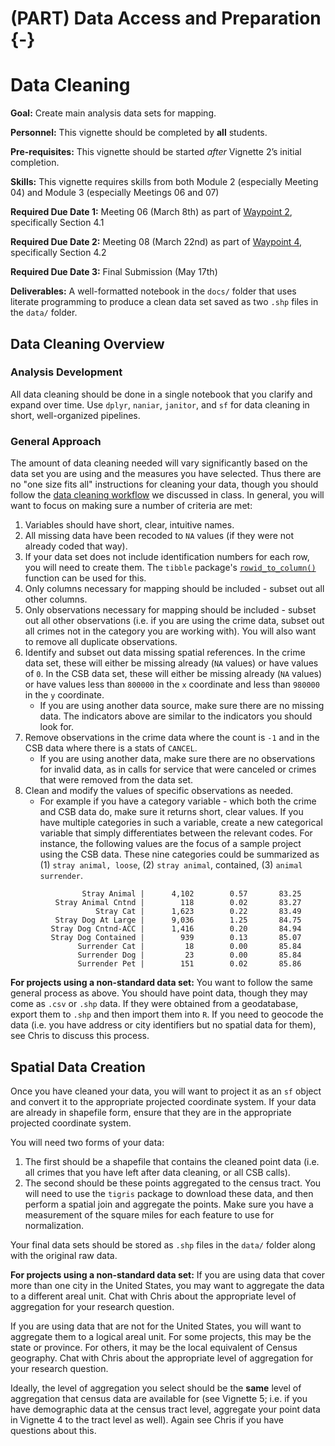 # (PART) Data Access and Preparation {-}

# Data Cleaning

<div class="rmdgoal">
<p><strong>Goal:</strong> Create main analysis data sets for mapping.</p>
</div>

<div class="rmdpersonnel">
<p><strong>Personnel:</strong> This vignette should be completed by <strong>all</strong> students.</p>
</div>

<div class="rmdpre">
<p><strong>Pre-requisites:</strong> This vignette should be started <em>after</em> Vignette 2’s initial completion.</p>
</div>

<div class="rmdskills">
<p><strong>Skills:</strong> This vignette requires skills from both Module 2 (especially Meeting 04) and Module 3 (especially Meetings 06 and 07)</p>
</div>

<div class="rmddue">
<p><strong>Required Due Date 1:</strong> Meeting 06 (March 8th) as part of <a href="index.html#waypoints">Waypoint 2</a>, specifically Section 4.1</p>
<p><strong>Required Due Date 2:</strong> Meeting 08 (March 22nd) as part of <a href="index.html#waypoints">Waypoint 4</a>, specifically Section 4.2</p>
<p><strong>Required Due Date 3:</strong> Final Submission (May 17th)</p>
</div>

<div class="rmddeliver">
<p><strong>Deliverables:</strong> A well-formatted notebook in the <code>docs/</code> folder that uses literate programming to produce a clean data set saved as two <code>.shp</code> files in the <code>data/</code> folder.</p>
</div>

## Data Cleaning Overview

### Analysis Development

All data cleaning should be done in a single notebook that you clarify and expand over time. Use `dplyr`, `naniar`, `janitor`, and `sf` for data cleaning in short, well-organized pipelines.

### General Approach

The amount of data cleaning needed will vary significantly based on the data set you are using and the measures you have selected. Thus there are no "one size fits all" instructions for cleaning your data, though you should follow the [data cleaning workflow](https://github.com/slu-soc5650/module-2-data-cleaning/blob/master/handouts/wranglingWorkflow.pdf) we discussed in class. In general, you will want to focus on making sure a number of criteria are met:

1. Variables should have short, clear, intuitive names.
2. All missing data have been recoded to `NA` values (if they were not already coded that way).
3. If your data set does not include identification numbers for each row, you will need to create them. The `tibble` package's [`rowid_to_column()`](https://tibble.tidyverse.org/reference/rownames.html) function can be used for this.
4. Only columns necessary for mapping should be included - subset out all other columns.
5. Only observations necessary for mapping should be included - subset out all other observations (i.e. if you are using the crime data, subset out all crimes not in the category you are working with). You will also want to remove all duplicate observations.
6. Identify and subset out data missing spatial references. In the crime data set, these will either be missing already (`NA` values) or have values of `0`. In the CSB data set, these will either be missing already (`NA` values) or have values less than `800000` in the `x` coordinate and less than `980000` in the `y` coordinate.
    * If you are using another data source, make sure there are no missing data. The indicators above are similar to the indicators you should look for.
7. Remove observations in the crime data where the count is `-1` and in the CSB data where there is a stats of `CANCEL`. 
    * If you are using another data, make sure there are no observations for invalid data, as in calls for service that were canceled or crimes that were removed from the data set.
8. Clean and modify the values of specific observations as needed. 
    * For example if you have a category variable - which both the crime and CSB data do, make sure it returns short, clear values. If you have multiple categories in such a variable, create a new categorical variable that simply differentiates between the relevant codes. For instance, the following values are the focus of a sample project using the CSB data. These nine categories could be summarized as (1) `stray animal, loose`, (2) `stray animal`, contained, (3) `animal surrender`.

```
                Stray Animal |      4,102        0.57       83.25
          Stray Animal Cntnd |        118        0.02       83.27
                   Stray Cat |      1,623        0.22       83.49
          Stray Dog At Large |      9,036        1.25       84.75
         Stray Dog Cntnd-ACC |      1,416        0.20       84.94
         Stray Dog Contained |        939        0.13       85.07
               Surrender Cat |         18        0.00       85.84
               Surrender Dog |         23        0.00       85.84
               Surrender Pet |        151        0.02       85.86
```

<div class="rmdwarning">
<p><strong>For projects using a non-standard data set:</strong> You want to follow the same general process as above. You should have point data, though they may come as <code>.csv</code> or <code>.shp</code> data. If they were obtained from a geodatabase, export them to <code>.shp</code> and then import them into <code>R</code>. If you need to geocode the data (i.e. you have address or city identifiers but no spatial data for them), see Chris to discuss this process.</p>
</div>

## Spatial Data Creation
Once you have cleaned your data, you will want to project it as an `sf` object and convert it to the appropriate projected coordinate system. If your data are already in shapefile form, ensure that they are in the appropriate projected coordinate system. 

You will need two forms of your data: 

1. The first should be a shapefile that contains the cleaned point data (i.e. all crimes that you have left after data cleaning, or all CSB calls). 
2. The second should be these points aggregated to the census tract. You will need to use the `tigris` package to download these data, and then perform a spatial join and aggregate the points. Make sure you have a measurement of the square miles for each feature to use for normalization.

 Your final data sets should be stored as `.shp` files in the `data/` folder along with the original raw data.

<div class="rmdwarning">
<p><strong>For projects using a non-standard data set:</strong> If you are using data that cover more than one city in the United States, you may want to aggregate the data to a different areal unit. Chat with Chris about the appropriate level of aggregation for your research question.</p>
<p>If you are using data that are not for the United States, you will want to aggregate them to a logical areal unit. For some projects, this may be the state or province. For others, it may be the local equivalent of Census geography. Chat with Chris about the appropriate level of aggregation for your research question.</p>
<p>Ideally, the level of aggregation you select should be the <strong>same</strong> level of aggregation that census data are available for (see Vignette 5; i.e. if you have demographic data at the census tract level, aggregate your point data in Vignette 4 to the tract level as well). Again see Chris if you have questions about this.</p>
</div>

